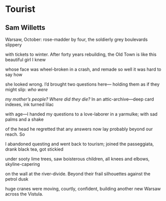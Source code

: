 # Tourist
## Sam Willetts
Warsaw, October: rose-madder by four,
the soldierly grey boulevards slippery

with tickets to winter. After forty years rebuilding,
the Old Town is like this beautiful girl I knew

whose face was wheel-broken in a crash,
and remade so well it was hard to say how

she looked wrong. I’d brought two questions here—
holding them as if they might slip: _who were_

 _my mother’s people? Where did they die?_
In an attic-archive—deep card indexes, ink turned lilac

with age—I handed my questions to a love-laborer
in a yarmulke; with sad palms and a shake

of the head he regretted that any answers now
lay probably beyond our reach. So

I abandoned questing and went back to tourism;
joined the passeggiata, drank black tea, got stickied

under sooty lime trees, saw boisterous children,
all knees and elbows, skyline-capering

on the wall at the river-divide. Beyond
their frail silhouettes against the petrol dusk

huge cranes were moving, courtly, confident,
building another new Warsaw across the Vistula.